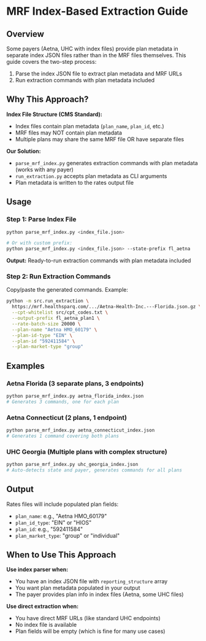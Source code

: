 # MRF Index-Based Extraction Guide

## Overview

Some payers (Aetna, UHC with index files) provide plan metadata in separate index JSON files rather than in the MRF files themselves. This guide covers the two-step process:
1. Parse the index JSON file to extract plan metadata and MRF URLs
2. Run extraction commands with plan metadata included

## Why This Approach?

**Index File Structure (CMS Standard):**
- Index files contain plan metadata (`plan_name`, `plan_id`, etc.)
- MRF files may NOT contain plan metadata
- Multiple plans may share the same MRF file OR have separate files

**Our Solution:**
- `parse_mrf_index.py` generates extraction commands with plan metadata (works with any payer)
- `run_extraction.py` accepts plan metadata as CLI arguments
- Plan metadata is written to the rates output file

## Usage

### Step 1: Parse Index File

```bash
python parse_mrf_index.py <index_file.json>

# Or with custom prefix:
python parse_mrf_index.py <index_file.json> --state-prefix fl_aetna
```

**Output:** Ready-to-run extraction commands with plan metadata included

### Step 2: Run Extraction Commands

Copy/paste the generated commands. Example:

```bash
python -m src.run_extraction \
  https://mrf.healthsparq.com/.../Aetna-Health-Inc.---Florida.json.gz \
  --cpt-whitelist src/cpt_codes.txt \
  --output-prefix fl_aetna_plan1 \
  --rate-batch-size 20000 \
  --plan-name "Aetna HMO_60179" \
  --plan-id-type "EIN" \
  --plan-id "592411584" \
  --plan-market-type "group"
```

## Examples

### Aetna Florida (3 separate plans, 3 endpoints)
```bash
python parse_mrf_index.py aetna_florida_index.json
# Generates 3 commands, one for each plan
```

### Aetna Connecticut (2 plans, 1 endpoint)
```bash
python parse_mrf_index.py aetna_connecticut_index.json
# Generates 1 command covering both plans
```

### UHC Georgia (Multiple plans with complex structure)
```bash
python parse_mrf_index.py uhc_georgia_index.json
# Auto-detects state and payer, generates commands for all plans
```

## Output

Rates files will include populated plan fields:
- `plan_name`: e.g., "Aetna HMO_60179"
- `plan_id_type`: "EIN" or "HIOS"
- `plan_id`: e.g., "592411584"
- `plan_market_type`: "group" or "individual"

## When to Use This Approach

**Use index parser when:**
- You have an index JSON file with `reporting_structure` array
- You want plan metadata populated in your output
- The payer provides plan info in index files (Aetna, some UHC files)

**Use direct extraction when:**
- You have direct MRF URLs (like standard UHC endpoints)
- No index file is available
- Plan fields will be empty (which is fine for many use cases)

